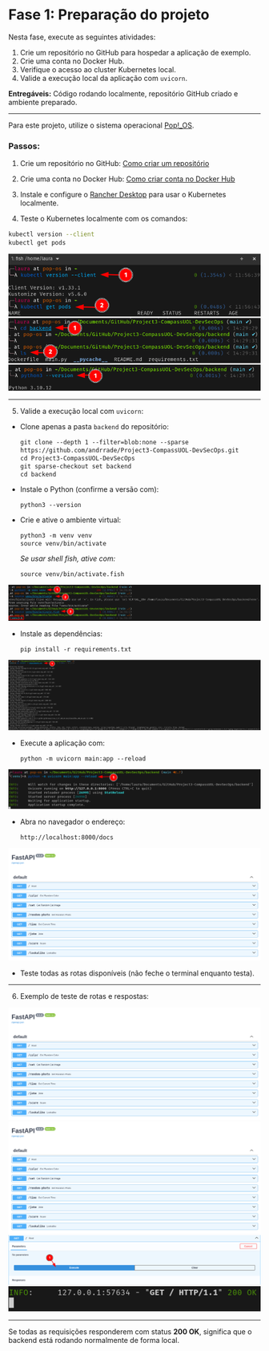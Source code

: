 # Fase 1: Preparação do projeto

Nesta fase, execute as seguintes atividades:

1. Crie um repositório no GitHub para hospedar a aplicação de exemplo.
2. Crie uma conta no Docker Hub.
3. Verifique o acesso ao cluster Kubernetes local.
4. Valide a execução local da aplicação com `uvicorn`.

**Entregáveis:** Código rodando localmente, repositório GitHub criado e ambiente preparado.

---

Para este projeto, utilize o sistema operacional [Pop!\_OS](https://system76.com/pop/).

### Passos:

1. Crie um repositório no GitHub:
   [Como criar um repositório](https://docs.github.com/pt/repositories/creating-and-managing-repositories/creating-a-new-repository)

2. Crie uma conta no Docker Hub:
   [Como criar conta no Docker Hub](https://docs.docker.com/accounts/create-account/)

3. Instale e configure o [Rancher Desktop](https://docs.rancherdesktop.io/getting-started/installation/) para usar o Kubernetes localmente.

4. Teste o Kubernetes localmente com os comandos:

```sh
kubectl version --client
kubectl get pods
```

![Imagem 01](../../assets/fase01/img01.png)
![Imagem 02](../../assets/fase01/img02.png)
![Imagem 03](../../assets/fase01/img03.png)

---

5. Valide a execução local com `uvicorn`:

* Clone apenas a pasta `backend` do repositório:

  ```
  git clone --depth 1 --filter=blob:none --sparse https://github.com/andrrade/Project3-CompassUOL-DevSecOps.git
  cd Project3-CompassUOL-DevSecOps
  git sparse-checkout set backend
  cd backend
  ```

* Instale o Python (confirme a versão com):

  ```
  python3 --version
  ```

* Crie e ative o ambiente virtual:

  ```
  python3 -m venv venv
  source venv/bin/activate
  ```

  *Se usar shell fish, ative com:*

  ```
  source venv/bin/activate.fish
  ```

![Imagem 04](../../assets/fase01/img04.png)

* Instale as dependências:

  ```
  pip install -r requirements.txt
  ```

![Imagem 05](../../assets/fase01/img05.png)

* Execute a aplicação com:

  ```
  python -m uvicorn main:app --reload
  ```

![Imagem 06](../../assets/fase01/img06.png)

* Abra no navegador o endereço:

  ```
  http://localhost:8000/docs
  ```

![Imagem 07](../../assets/fase01/img07.png)

* Teste todas as rotas disponíveis (não feche o terminal enquanto testa).

---

6. Exemplo de teste de rotas e respostas:

![Imagem 08](../../assets/fase01/img07.png)
![Imagem 09](../../assets/fase01/img07.png)
![Imagem 10](../../assets/fase01/img10.png)
![Imagem 11](../../assets/fase01/img11.png)

---

Se todas as requisições responderem com status **200 OK**, significa que o backend está rodando normalmente de forma local.
